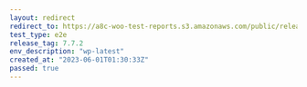 ```yaml
---
layout: redirect
redirect_to: https://a8c-woo-test-reports.s3.amazonaws.com/public/release/7.7.2/wp-latest/e2e/index.html
test_type: e2e
release_tag: 7.7.2
env_description: "wp-latest"
created_at: "2023-06-01T01:30:33Z"
passed: true
---
```

